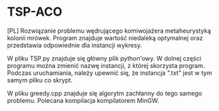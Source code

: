 # TSP-ACO

[PL]
Rozwiązanie problemu wędrującego komiwojażera metaheurystyką kolonii mrówek. Program znajduje wartość niedaleką optymalnej oraz przedstawia odpowiednie dla instancji wykresy.

W pliku TSP.py znajduje się główny plik python'owy.
W dolnej części programu można zmienić nazwę instancji, z której skorzysta program.
Podczas uruchamiania, należy upewnić się, że instancja ".txt" jest w tym samym pliku co skrypt.

W pliku greedy.cpp znajduje się algorytm zachłanny do tego samego problemu.
Polecana kompilacja kompilatorem MinGW.

